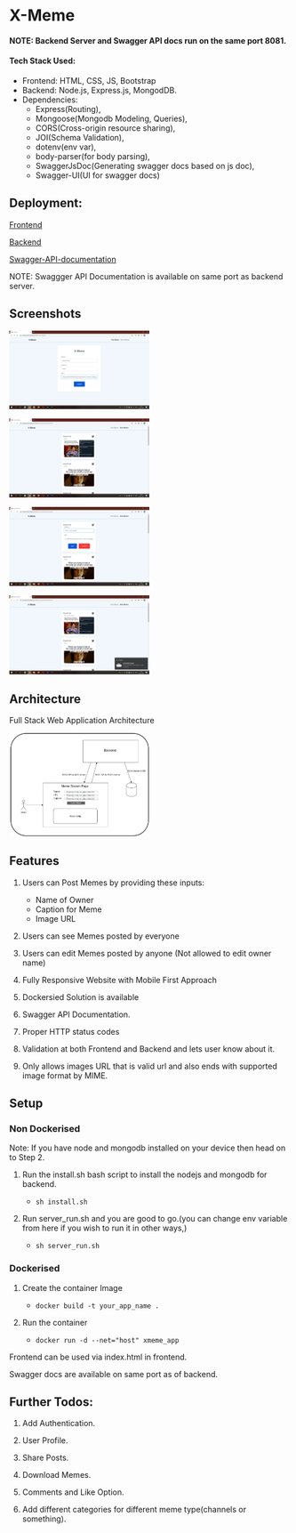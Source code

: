 # X-Meme

#### NOTE: Backend Server and Swagger API docs run on the same port 8081.

#### Tech Stack Used:
* Frontend: HTML, CSS, JS, Bootstrap
* Backend: Node.js, Express.js, MongodDB.
* Dependencies: 
    * Express(Routing), 
    * Mongoose(Mongodb Modeling, Queries), 
    * CORS(Cross-origin resource sharing), 
    * JOI(Schema Validation), 
    * dotenv(env var),
    * body-parser(for body parsing),
    * SwaggerJsDoc(Generating swagger docs based on js doc),
    * Swagger-UI(UI for swagger docs)


## Deployment:  

[Frontend](https://x-meme.vercel.app/)

[Backend](https://mymemestream.herokuapp.com/)

[Swagger-API-documentation](https://mymemestream.herokuapp.com/swagger-ui)

NOTE: Swaggger API Documentation is available on same port as backend server.

## Screenshots

<img src="./images/postmemes.png" width="50%"><br />

<img src="./images/viewmemespage.png" width="50%"><br />

<img src="./images/editmemespage.png" width="50%"><br />

<img src="./images/edited.png" width="50%"><br />

## Architecture

Full Stack Web Application Architecture

<img src="images/xmeme-architecture.jpg" width="50%">

## Features

1. Users can Post Memes by providing these inputs:
    * Name of Owner
    * Caption for Meme
    * Image URL

2. Users can see Memes posted by everyone

3. Users can edit Memes posted by anyone (Not allowed to edit owner name)

4. Fully Responsive Website with Mobile First Approach

5. Dockersied Solution is available

6. Swagger API Documentation.

7. Proper HTTP status codes

8. Validation at both Frontend and Backend and lets user know about it.

9. Only allows images URL that is valid url and also ends with supported image format by MIME.


## Setup

### Non Dockerised
Note: If you have node and mongodb installed on your device then head on to Step 2.

1. Run the install.sh bash script to install the nodejs and mongodb for backend.
    - `sh install.sh`

2. Run server_run.sh and you are good to go.(you can change env variable from here if you wish to run it in other ways,)
    - `sh server_run.sh`


### Dockerised 

1. Create the container Image
    - `docker build -t your_app_name .`

2. Run the container  
    - `docker run -d --net="host" xmeme_app`

Frontend can be used via index.html in frontend.

Swagger docs are available on same port as of backend.


## Further Todos:

1. Add Authentication.

2. User Profile.

3. Share Posts.

4. Download Memes.

5. Comments and Like Option.

6. Add different categories for different meme type(channels or something).
